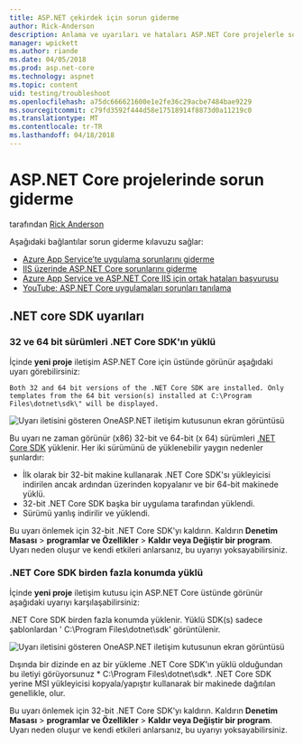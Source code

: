 ```yaml
---
title: ASP.NET çekirdek için sorun giderme
author: Rick-Anderson
description: Anlama ve uyarıları ve hataları ASP.NET Core projelerle sorun giderme.
manager: wpickett
ms.author: riande
ms.date: 04/05/2018
ms.prod: asp.net-core
ms.technology: aspnet
ms.topic: content
uid: testing/troubleshoot
ms.openlocfilehash: a75dc666621600e1e2fe36c29acbe7484bae9229
ms.sourcegitcommit: c79fd3592f444d58e17518914f8873d0a11219c0
ms.translationtype: MT
ms.contentlocale: tr-TR
ms.lasthandoff: 04/18/2018
---
```

# <a name="troubleshoot-aspnet-core-projects"></a>ASP.NET Core projelerinde sorun giderme

tarafından [Rick Anderson](https://twitter.com/RickAndMSFT)

Aşağıdaki bağlantılar sorun giderme kılavuzu sağlar:

* [Azure App Service’te uygulama sorunlarını giderme](xref:host-and-deploy/azure-apps/troubleshoot)
* [IIS üzerinde ASP.NET Core sorunlarını giderme](xref:host-and-deploy/iis/troubleshoot)
* [Azure App Service ve ASP.NET Core IIS için ortak hataları başvurusu](xref:host-and-deploy/azure-iis-errors-reference)
* [YouTube: ASP.NET Core uygulamaları sorunları tanılama](https://www.youtube.com/watch?v=RYI0DHoIVaA)

<a name="sdk"></a>
## <a name="net-core-sdk-warnings"></a>.NET core SDK uyarıları

### <a name="both-the-32-and-64-bit-versions-of-the-net-core-sdk-are-installed"></a>32 ve 64 bit sürümleri .NET Core SDK'ın yüklü
İçinde **yeni proje** iletişim ASP.NET Core için üstünde görünür aşağıdaki uyarı görebilirsiniz: 

    Both 32 and 64 bit versions of the .NET Core SDK are installed. Only templates from the 64 bit version(s) installed at C:\Program Files\dotnet\sdk\" will be displayed.

![Uyarı iletisini gösteren OneASP.NET iletişim kutusunun ekran görüntüsü](troubleshoot/_static/both32and64bit.png)

Bu uyarı ne zaman görünür (x86) 32-bit ve 64-bit (x 64) sürümleri [.NET Core SDK](https://www.microsoft.com/net/download/all) yüklenir. Her iki sürümünü de yüklenebilir yaygın nedenler şunlardır:

* İlk olarak bir 32-bit makine kullanarak .NET Core SDK'sı yükleyicisi indirilen ancak ardından üzerinden kopyalanır ve bir 64-bit makinede yüklü. 
* 32-bit .NET Core SDK başka bir uygulama tarafından yüklendi.
* Sürümü yanlış indirilir ve yüklendi.

Bu uyarı önlemek için 32-bit .NET Core SDK'yı kaldırın. Kaldırın **Denetim Masası** > **programlar ve Özellikler** > **Kaldır veya Değiştir bir program**. Uyarı neden oluşur ve kendi etkileri anlarsanız, bu uyarıyı yoksayabilirsiniz.

### <a name="the-net-core-sdk-is-installed-in-multiple-locations"></a>.NET Core SDK birden fazla konumda yüklü
İçinde **yeni proje** iletişim kutusu için ASP.NET Core üstünde görünür aşağıdaki uyarıyı karşılaşabilirsiniz: 

 .NET Core SDK birden fazla konumda yüklenir. Yüklü SDK(s) sadece şablonlardan ' C:\Program Files\dotnet\sdk\' görüntülenir.

![Uyarı iletisini gösteren OneASP.NET iletişim kutusunun ekran görüntüsü](troubleshoot/_static/multiplelocations.png)

Dışında bir dizinde en az bir yükleme .NET Core SDK'ın yüklü olduğundan bu iletiyi görüyorsunuz * C:\Program Files\dotnet\sdk\*. .NET Core SDK yerine MSI yükleyicisi kopyala/yapıştır kullanarak bir makinede dağıtılan genellikle, olur.

Bu uyarı önlemek için 32-bit .NET Core SDK'yı kaldırın. Kaldırın **Denetim Masası** > **programlar ve Özellikler** > **Kaldır veya Değiştir bir program**. Uyarı neden oluşur ve kendi etkileri anlarsanız, bu uyarıyı yoksayabilirsiniz.
